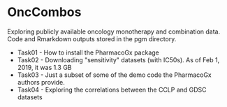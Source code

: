 # OncCombos
Exploring publicly available oncology monotherapy and combination data.  Code and Rmarkdown outputs stored in the pgm directory.

* Task01 - How to install the PharmacoGx package
* Task02 - Downloading "sensitivity" datasets (with IC50s).  As of Feb 1, 2019, it was 1.3 GB
* Task03 - Just a subset of some of the demo code the PharmacoGx authors provide.
* Task04 - Exploring the correlations between the CCLP and GDSC datasets
